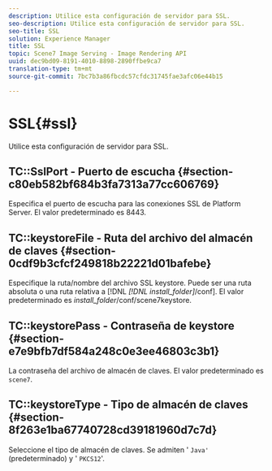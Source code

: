 ```yaml
---
description: Utilice esta configuración de servidor para SSL.
seo-description: Utilice esta configuración de servidor para SSL.
seo-title: SSL
solution: Experience Manager
title: SSL
topic: Scene7 Image Serving - Image Rendering API
uuid: dec9bd09-8191-4010-8898-2890ffbe9ca7
translation-type: tm+mt
source-git-commit: 7bc7b3a86fbcdc57cfdc31745fae3afc06e44b15

---
```



# SSL{#ssl}

Utilice esta configuración de servidor para SSL.

## TC::SslPort - Puerto de escucha {#section-c80eb582bf684b3fa7313a77cc606769}

Especifica el puerto de escucha para las conexiones SSL de Platform Server. El valor predeterminado es 8443.

## TC::keystoreFile - Ruta del archivo del almacén de claves {#section-0cdf9b3cfcf249818b22221d01bafebe}

Especifique la ruta/nombre del archivo SSL keystore. Puede ser una ruta absoluta o una ruta relativa a [!DNL *[!DNL install_folder]*/conf]. El valor predeterminado es *install_folder*/conf/scene7keystore.

## TC::keystorePass - Contraseña de keystore {#section-e7e9bfb7df584a248c0e3ee46803c3b1}

La contraseña del archivo de almacén de claves. El valor predeterminado es `scene7`.

## TC::keystoreType - Tipo de almacén de claves {#section-8f263e1ba67740728cd39181960d7c7d}

Seleccione el tipo de almacén de claves. Se admiten &#39; `Java'` (predeterminado) y &#39; `PKCS12`&#39;.
